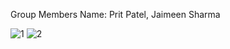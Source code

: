 Group Members Name: Prit Patel, Jaimeen Sharma

![1](https://user-images.githubusercontent.com/116983462/205540912-4e97c9a7-e1fc-4eaf-95bd-f761a0c6ad63.jpg)
![2](https://user-images.githubusercontent.com/116983462/205540915-364b6ece-dd60-4515-b6d5-0eb3e737c9c0.jpg)
